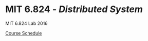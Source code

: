 # MIT 6.824 - *Distributed System*
MIT 6.824 Lab 2016

[Course Schedule](https://pdos.csail.mit.edu/6.824/schedule.html) 

